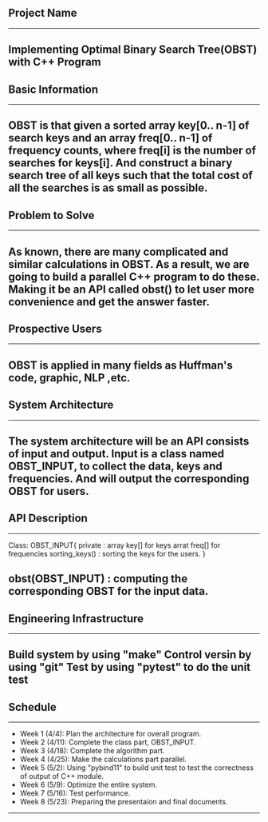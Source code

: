 ## Project Name
------------------------------
Implementing Optimal Binary Search Tree(OBST) with C++ Program
------------------------------

## Basic Information
------------------------------
OBST is that given a sorted array key[0.. n-1] of search keys and an array freq[0.. n-1] of frequency counts, where freq[i] is the number of searches for keys[i]. And construct a binary search tree of all keys such that the total cost of all the searches is as small as possible.
------------------------------

## Problem to Solve
------------------------------
As known, there are many complicated and similar calculations in OBST. As a result, we are going to build a parallel C++ program to do these. Making it be an API called obst() to let user more convenience and get the answer faster.
------------------------------

## Prospective Users
------------------------------
OBST is applied in many fields as Huffman's code, graphic, NLP ,etc.
------------------------------

## System Architecture
------------------------------
The system architecture will be an API consists of input and output. Input is a class named OBST_INPUT, to collect the data, keys and frequencies. And will output the corresponding OBST for users.
------------------------------

## API Description
------------------------------
Class: OBST_INPUT{
    private :
        array key[] for keys
        arrat freq[] for frequencies
        sorting_keys() : sorting the keys for the users.
}

obst(OBST_INPUT) :
    computing the corresponding OBST for the input data.
------------------------------

## Engineering Infrastructure
------------------------------
Build system by using "make"
Control versin by using "git"
Test by using "pytest" to do the unit test
------------------------------

## Schedule
------------------------------
* Week 1 (4/4): Plan the architecture for overall program.
* Week 2 (4/11): Complete the class part, OBST_INPUT.
* Week 3 (4/18): Complete the algorithm part.
* Week 4 (4/25): Make the calculations part parallel.
* Week 5 (5/2): Using "pybind11" to build unit test to test the correctness of output of C++ module.
* Week 6 (5/9): Optimize the entire system.
* Week 7 (5/16): Test performance.
* Week 8 (5/23): Preparing the presentaion and final documents. 
------------------------------